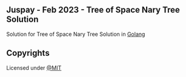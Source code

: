## Juspay - Feb 2023 - Tree of Space Nary Tree Solution

Solution for Tree of Space Nary Tree Solution in [Golang](https://go.dev/)


## Copyrights

Licensed under [@MIT](./LICENSE)
